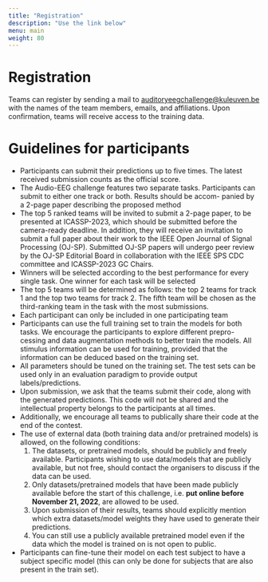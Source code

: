 ```yaml
---
title: "Registration"
description: "Use the link below"
menu: main
weight: 80
---
```


# Registration
Teams can register by sending a mail to
auditoryeegchallenge@kuleuven.be with the names of the team members, emails, and affiliations. Upon confirmation, teams will receive access to the training data. 


# Guidelines for participants

- Participants can submit their predictions up to five times. The latest received submission counts as the official score.
- The Audio-EEG challenge features two separate tasks. Participants can submit to either one track or both. Results should be accom-
panied by a 2-page paper describing the proposed method
- The top 5 ranked teams will be invited to submit a 2-page paper, to be presented at ICASSP-2023, which should be submitted before
the camera-ready deadline. In addition, they will receive an invitation to submit a full paper about their work to the IEEE Open Journal
of Signal Processing (OJ-SP). Submitted OJ-SP papers will undergo peer review by the OJ-SP Editorial Board in collaboration with
the IEEE SPS CDC committee and ICASSP-2023 GC Chairs.
- Winners will be selected according to the best performance for every single task. One winner for each task will be selected
- The top 5 teams will be determined as follows: the top 2 teams for track 1 and the top two teams for track 2. The fifth team will be
chosen as the third-ranking team in the task with the most submissions.
- Each participant can only be included in one participating team    
- Participants can use the full training set to train the models for both tasks. We encourage the participants to explore different prepro-
cessing and data augmentation methods to better train the models. All stimulus information can be used for training, provided that the
information can be deduced based on the training set.
- All parameters should be tuned on the training set. The test sets can be used only in an evaluation paradigm to provide output
labels/predictions.
- Upon submission, we ask that the teams submit their code, along with the generated predictions. This code will not be shared and the intellectual property belongs to the participants at all times. 
- Additionally, we encourage all teams to publically share their code at the end of the contest. 
- The use of external data (both training data and/or pretrained models) is allowed, on the following conditions: 
    1. The datasets, or pretrained models, should be publicly and freely available. Participants wishing to use data/models that are publicly available, but not free, should contact the organisers to discuss if the data can be used. 
    2. Only datasets/pretrained models that have been made publicly available before the start of this challenge, i.e. **put online before November 21, 2022**, are allowed to be used. 
    3. Upon submission of their results, teams should explicitly mention which extra datasets/model weights they have used to generate their predictions.
    4. You can still use a publicly available pretrained model even if the data which the model is trained on is not open to public.
- Participants can fine-tune their model on each test subject to have a subject specific model (this can only be done for subjects that are also present in the train set).
